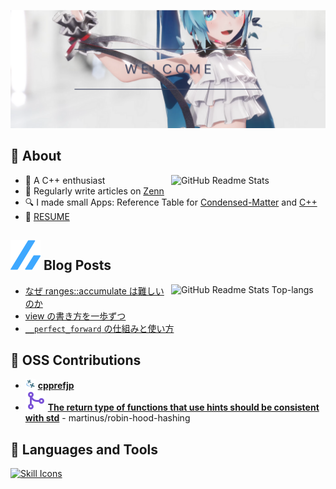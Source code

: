![Cover Image](image/Cover%20w%20Miku.png)

## 🐳 About

<p><a href="https://github.com/anuraghazra/github-readme-stats">
  <img align="right" width="49%" src="https://github-readme-stats.vercel.app/api?username=acd1034&show_icons=ture&include_all_commits=true" alt="GitHub Readme Stats" />
</a></p>

- 🤩 A C++ enthusiast
- 📘 Regularly write articles on [Zenn](https://zenn.dev/acd1034)
- 🔍 I made small Apps: Reference Table for [Condensed-Matter](https://acd1034.github.io/app/cond-mat/) and [C++](https://acd1034.github.io/app/cpp/)
- 💼 [RESUME](https://www.resume.id/acd1034)

## <img src="image/zenn.svg"/> Blog Posts

<p><a href="https://github.com/anuraghazra/github-readme-stats">
  <img align="right" width="49%" src="https://github-readme-stats.vercel.app/api/top-langs/?username=acd1034&layout=compact&langs_count=6" alt="GitHub Readme Stats Top-langs" />
</a></p>

<!-- BLOG-POST-LIST:START -->

- [なぜ ranges::accumulate は難しいのか](https://zenn.dev/acd1034/articles/221006-why-ranges-accumulate-is-difficult)
- [view の書き方を一歩ずつ](https://zenn.dev/acd1034/articles/220916-how-to-write-views)
- [`__perfect_forward` の仕組みと使い方](https://zenn.dev/acd1034/articles/509b011bdf9917)
<!-- BLOG-POST-LIST:END -->

## 💓 OSS Contributions

- <img src="image/cpprefjp.svg" height="16"/> [**cpprefjp**](https://github.com/cpprefjp/site/commits?author=acd1034)
- <img src="image/git-merge.svg"/> [**The return type of functions that use hints should be consistent with std**](https://github.com/martinus/robin-hood-hashing/pull/138) - martinus/robin-hood-hashing

## 🔧 Languages and Tools

<p><a href="https://github.com/tandpfun/skill-icons">
  <img src="https://skillicons.dev/icons?i=c,cpp,cmake,haskell,rust,py,css,html,js,git,github,githubactions,gitlab,latex,linux,md,regex,vscode&theme=light&perline=12" alt="Skill Icons" />
</a></p>
